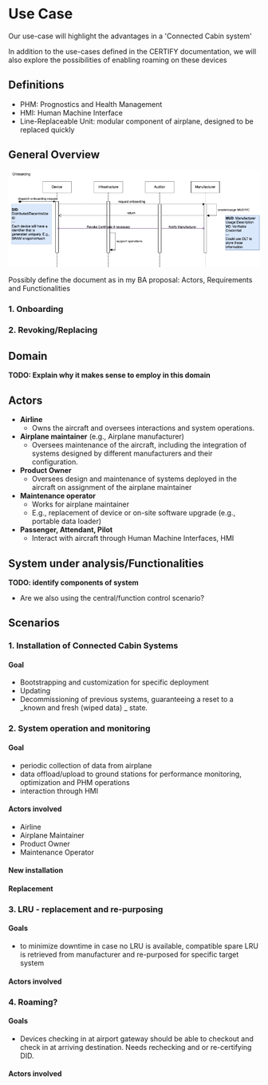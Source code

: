 # Use Case

Our use-case will highlight the advantages in a 'Connected Cabin system'

In addition to the use-cases defined in the CERTIFY documentation, we will also explore the
possibilities of enabling roaming on these devices

## Definitions

- PHM: Prognostics and Health Management
- HMI: Human Machine Interface
- Line-Replaceable Unit: modular component of airplane, designed to be replaced quickly

## General Overview

![Sequence Diagram](thesis/.assets/basic-sequence-diagram.png)

Possibly define the document as in my BA proposal: Actors, Requirements and Functionalities

### 1. Onboarding

### 2. Revoking/Replacing

## Domain

**TODO: Explain why it makes sense to employ in this domain**

## Actors

- **Airline**
  - Owns the aircraft and oversees interactions and system operations.
- **Airplane maintainer** (e.g., Airplane manufacturer)
  - Oversees maintenance of the aircraft, including the integration of systems designed by different
    manufacturers and their configuration.
- **Product Owner**
  - Oversees design and maintenance of systems deployed in the aircraft on assignment of the
    airplane maintainer
- **Maintenance operator**
  - Works for airplane maintainer
  - E.g., replacement of device or on-site software upgrade (e.g., portable data loader)
- **Passenger, Attendant, Pilot**
  - Interact with aircraft through Human Machine Interfaces, HMI

## System under analysis/Functionalities

**TODO: identify components of system**

- Are we also using the central/function control scenario?

## Scenarios

### 1. Installation of Connected Cabin Systems

#### Goal

- Bootstrapping and customization for specific deployment
- Updating
- Decommissioning of previous systems, guaranteeing a reset to a _known and fresh (wiped data) _
  state.

### 2. System operation and monitoring

#### Goal

- periodic collection of data from airplane
- data offload/upload to ground stations for performance monitoring, optimization and PHM operations
- interaction through HMI

#### Actors involved

- Airline
- Airplane Maintainer
- Product Owner
- Maintenance Operator

#### New installation

#### Replacement

### 3. LRU - replacement and re-purposing

#### Goals

- to minimize downtime in case no LRU is available, compatible spare LRU is retrieved from
  manufacturer and re-purposed for specific target system

#### Actors involved

### 4. Roaming?

#### Goals

- Devices checking in at airport gateway should be able to checkout and check in at arriving
  destination. Needs rechecking and or re-certifying DID.

#### Actors involved
